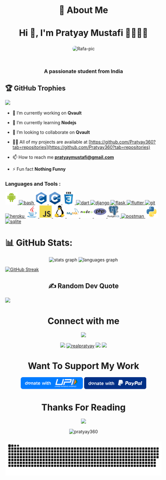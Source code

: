 <h1 align="center"> 💫 About Me </h1> 

<h2 align="center" style="font-size: 200%;"> Hi 👋, I'm Pratyay Mustafi 👋👋👋👋 </h2>
<p align="center">
<img align="center" alt="Rafa-pic" height="200" style="border-radius:50px;" src="https://avatars.githubusercontent.com/u/61408566">
</p>
<br>


<h3 align="center">A passionate student from India</h3>


## 🏆 GitHub Trophies
![](https://github-profile-trophy.vercel.app/?username=Pratyay360&theme=radical&no-frame=false&no-bg=false&margin-w=4)

- 🔭 I’m currently working on **Qvault**

- 🌱 I’m currently learning **Nodejs**

- 👯 I’m looking to collaborate on **Qvault**

- 👨‍💻 All of my projects are available at [https://github.com/Pratyay360?tab=repositories](https://github.com/Pratyay360?tab=repositories)

- 📫 How to reach me **pratyaymustafi@gmail.com**

- ⚡ Fun fact **Nothing Funny**


<h3 align="left">Languages and Tools :</h3>
<p align="left"> <a href="https://developer.android.com" target="_blank" rel="noreferrer"> <img src="https://raw.githubusercontent.com/devicons/devicon/master/icons/android/android-original-wordmark.svg" alt="android" width="40" height="40"/> </a> <a href="https://www.gnu.org/software/bash/" target="_blank" rel="noreferrer"> <img src="https://www.vectorlogo.zone/logos/gnu_bash/gnu_bash-icon.svg" alt="bash" width="40" height="40"/> </a> <a href="https://www.cprogramming.com/" target="_blank" rel="noreferrer"> <img src="https://raw.githubusercontent.com/devicons/devicon/master/icons/c/c-original.svg" alt="c" width="40" height="40"/> </a> <a href="https://www.w3schools.com/cpp/" target="_blank" rel="noreferrer"> <img src="https://raw.githubusercontent.com/devicons/devicon/master/icons/cplusplus/cplusplus-original.svg" alt="cplusplus" width="40" height="40"/> </a> <a href="https://www.w3schools.com/css/" target="_blank" rel="noreferrer"> <img src="https://raw.githubusercontent.com/devicons/devicon/master/icons/css3/css3-original-wordmark.svg" alt="css3" width="40" height="40"/> </a> <a href="https://dart.dev" target="_blank" rel="noreferrer"> <img src="https://www.vectorlogo.zone/logos/dartlang/dartlang-icon.svg" alt="dart" width="40" height="40"/> </a> <a href="https://www.djangoproject.com/" target="_blank" rel="noreferrer"> <img src="https://cdn.worldvectorlogo.com/logos/django.svg" alt="django" width="40" height="40"/> </a> <a href="https://flask.palletsprojects.com/" target="_blank" rel="noreferrer"> <img src="https://www.vectorlogo.zone/logos/pocoo_flask/pocoo_flask-icon.svg" alt="flask" width="40" height="40"/> </a> <a href="https://flutter.dev" target="_blank" rel="noreferrer"> <img src="https://www.vectorlogo.zone/logos/flutterio/flutterio-icon.svg" alt="flutter" width="40" height="40"/> </a> <a href="https://git-scm.com/" target="_blank" rel="noreferrer"> <img src="https://www.vectorlogo.zone/logos/git-scm/git-scm-icon.svg" alt="git" width="40" height="40"/> </a> <a href="https://heroku.com" target="_blank" rel="noreferrer"> <img src="https://www.vectorlogo.zone/logos/heroku/heroku-icon.svg" alt="heroku" width="40" height="40"/> </a> <a href="https://www.java.com" target="_blank" rel="noreferrer"> <img src="https://raw.githubusercontent.com/devicons/devicon/master/icons/java/java-original.svg" alt="java" width="40" height="40"/> </a> <a href="https://developer.mozilla.org/en-US/docs/Web/JavaScript" target="_blank" rel="noreferrer"> <img src="https://raw.githubusercontent.com/devicons/devicon/master/icons/javascript/javascript-original.svg" alt="javascript" width="40" height="40"/> </a> <a href="https://www.linux.org/" target="_blank" rel="noreferrer"> <img src="https://raw.githubusercontent.com/devicons/devicon/master/icons/linux/linux-original.svg" alt="linux" width="40" height="40"/> </a> <a href="https://www.mysql.com/" target="_blank" rel="noreferrer"> <img src="https://raw.githubusercontent.com/devicons/devicon/master/icons/mysql/mysql-original-wordmark.svg" alt="mysql" width="40" height="40"/> </a> <a href="https://nodejs.org" target="_blank" rel="noreferrer"> <img src="https://raw.githubusercontent.com/devicons/devicon/master/icons/nodejs/nodejs-original-wordmark.svg" alt="nodejs" width="40" height="40"/> </a> <a href="https://www.php.net" target="_blank" rel="noreferrer"> <img src="https://raw.githubusercontent.com/devicons/devicon/master/icons/php/php-original.svg" alt="php" width="40" height="40"/> </a> <a href="https://www.postgresql.org" target="_blank" rel="noreferrer"> <img src="https://raw.githubusercontent.com/devicons/devicon/master/icons/postgresql/postgresql-original-wordmark.svg" alt="postgresql" width="40" height="40"/> </a> <a href="https://postman.com" target="_blank" rel="noreferrer"> <img src="https://www.vectorlogo.zone/logos/getpostman/getpostman-icon.svg" alt="postman" width="40" height="40"/> </a> <a href="https://www.python.org" target="_blank" rel="noreferrer"> <img src="https://raw.githubusercontent.com/devicons/devicon/master/icons/python/python-original.svg" alt="python" width="40" height="40"/> </a> <a href="https://www.sqlite.org/" target="_blank" rel="noreferrer"> <img src="https://www.vectorlogo.zone/logos/sqlite/sqlite-icon.svg" alt="sqlite" width="40" height="40"/> </a> </p>

# 📊 GitHub Stats:
<div align="center">
  <img src="https://github-readme-stats.vercel.app/api?username=Pratyay360&hide_title=false&hide_rank=false&show_icons=true&include_all_commits=true&count_private=true&disable_animations=false&theme=dracula&locale=en&hide_border=false&order=1" height="150" alt="stats graph"  />  
  <img src="https://github-readme-stats.vercel.app/api/top-langs?username=Pratyay360&locale=en&hide_title=false&layout=compact&card_width=320&langs_count=5&theme=dracula&hide_border=false&order=2" height="150" alt="languages graph"  />
</div>

[![GitHub Streak](https://streak-stats.demolab.com?user=Pratyay360&theme=dracula)](https://git.io/streak-stats)

###
<h2 align="center">  ✍️ Random Dev Quote </h2>

![](https://quotes-github-readme.vercel.app/api?type=horizontal&theme=dark)




<div align="center">
<h1 align="center">  Connect with me </h1> 
  <a href="https://www.facebook.com/profile.php?id=100070987314075" target="_blank"><img src="https://img.shields.io/badge/Facebook-%231877F2.svg?style=for-the-badge&logo=Facebook&logoColor=white" target="_blank"></a>

  <a href="https://www.instagram.com/realpratyay/" target="_blank"><img src="https://img.shields.io/badge/-Instagram-%23E4405F?style=for-the-badge&logo=instagram&logoColor=white" target="_blank"></a>
 <a href="https://twitter.com/realpratyay" target="blank"><img src="https://img.shields.io/badge/-Twitter-%231877F2?style=for-the-badge&logo=Twitter&logoColor=white" alt="realpratyay" /></a>
  <a href = "mailto:pratyaymustafi@outlook.com"><img src="https://img.shields.io/badge/-Mail-%23333?style=for-the-badge&logo=gmail&logoColor=white" target="_blank"></a>
  <a href="https://linkedin.com/in/pratyay360" target="_blank"><img src="https://img.shields.io/badge/-LinkedIn-%230077B5?style=for-the-badge&logo=linkedin&logoColor=white" target="_blank"></a> 

</div>


<div align="center">
<h1> Want To Support My Work </h1>
<a href="https://pratyayupi.vercel.app" target="_blank"><img src="./upi.svg" width="200" target="_blank"></a>
<a href="https://paypal.me/pmustafi/" target="_blank"><img src="./paypal.svg" width="200" target="_blank"></a>
</div>




<div align="center">
 <h1 align="center"> Thanks For Reading </h1>
 <img src="https://typograssy.deno.dev/api?text=Thank%20you%20for%20visiting%20my%20profile!&l0=none&l1=ef858c&l2=62b7d8&l3=ffb6c1&l4=caf9ff&bg=none&frame=none&speed=250&comment=">

<p align="center"> <img src="https://komarev.com/ghpvc/?username=pratyay360&label=Profile%20views&color=0e75b6&style=round" alt="pratyay360" /> </p>

</div>

###
<div align="center">
<img src="https://raw.githubusercontent.com/Pratyay360/Pratyay360/output/snake.svg" alt="Snake animation" />
</div>

###
